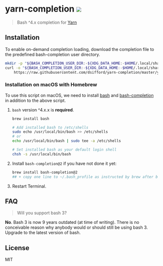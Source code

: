 # yarn-completion ![](https://github.com/dsifford/yarn-completion/workflows/build/badge.svg)

> Bash ^4.x completion for [Yarn](https://github.com/yarnpkg/yarn)

## Installation

To enable on-demand completion loading, download the completion file to the predefined bash-completion user directory.

```sh
mkdir -p "${BASH_COMPLETION_USER_DIR:-${XDG_DATA_HOME:-$HOME/.local/share}/bash-completion}/completions/"
curl -o "${BASH_COMPLETION_USER_DIR:-${XDG_DATA_HOME:-$HOME/.local/share}/bash-completion}/completions/yarn" \
	https://raw.githubusercontent.com/dsifford/yarn-completion/master/yarn-completion.bash
```

### Installation on macOS with Homebrew
To use this script on macOS, we need to install [bash](https://www.gnu.org/software/bash/) and [bash-completion](https://github.com/scop/bash-completion) in addition to the above script.

1.  `bash` version ^4.x.x is **required**.

    ```bash
    brew install bash

    # Add installed bash to /etc/shells
    sudo echo /usr/local/bin/bash >> /etc/shells
	# or
	echo /usr/local/bin/bash | sudo tee -a /etc/shells

    # Set installed bash as your default login shell
    chsh -s /usr/local/bin/bash
    ```

2.  Install `bash-completion@2` if you have not done it yet:

    ```bash
    brew install bash-completion@2
    ## + copy one line to ~/.bash_profile as instructed by brew after bash-completion setup
    ```

3.  Restart Terminal.

## FAQ

> Will you support bash 3?

**No**. Bash 3 is now 9 years outdated (at time of writing). There is no conceivable reason why anybody would or should still be using bash 3. Upgrade to the latest version of bash.

## License

MIT
